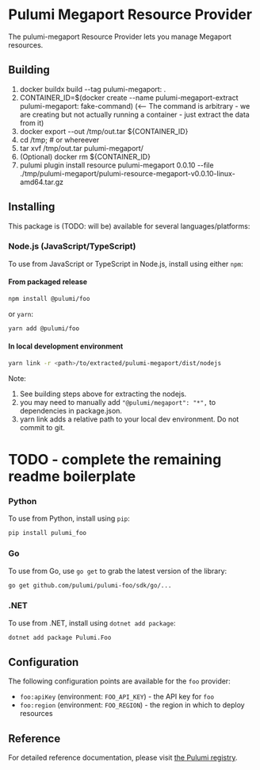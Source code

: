 # Pulumi Megaport Resource Provider

The pulumi-megaport Resource Provider lets you manage Megaport resources.

## Building

1. docker buildx build --tag pulumi-megaport:<tag> .
2. CONTAINER_ID=$(docker create --name pulumi-megaport-extract pulumi-megaport:<tag> fake-command) (<-- The command is arbitrary - we are creating but not actually running a container - just extract the data from it)
3. docker export --out /tmp/out.tar ${CONTAINER_ID}
4. cd /tmp; # or whereever
5. tar xvf /tmp/out.tar pulumi-megaport/
6. (Optional) docker rm ${CONTAINER_ID}
7. pulumi plugin install resource pulumi-megaport 0.0.10 --file ./tmp/pulumi-megaport/pulumi-resource-megaport-v0.0.10-linux-amd64.tar.gz

## Installing

This package is (TODO: will be) available for several languages/platforms:

### Node.js (JavaScript/TypeScript)

To use from JavaScript or TypeScript in Node.js, install using either `npm`:

#### From packaged release

```bash
npm install @pulumi/foo
```

or `yarn`:

```bash
yarn add @pulumi/foo
```

#### In local development environment

```bash
yarn link -r <path>/to/extracted/pulumi-megaport/dist/nodejs
```

Note: 
1. See building steps above for extracting the nodejs.
2. you may need to manually add `"@pulumi/megaport": "*",` to dependencies in package.json.
3. yarn link adds a relative path to your local dev environment. Do not commit to git.

# TODO - complete the remaining readme boilerplate


### Python

To use from Python, install using `pip`:

```bash
pip install pulumi_foo
```

### Go

To use from Go, use `go get` to grab the latest version of the library:

```bash
go get github.com/pulumi/pulumi-foo/sdk/go/...
```

### .NET

To use from .NET, install using `dotnet add package`:

```bash
dotnet add package Pulumi.Foo
```

## Configuration

The following configuration points are available for the `foo` provider:

- `foo:apiKey` (environment: `FOO_API_KEY`) - the API key for `foo`
- `foo:region` (environment: `FOO_REGION`) - the region in which to deploy resources

## Reference

For detailed reference documentation, please visit [the Pulumi registry](https://www.pulumi.com/registry/packages/foo/api-docs/).
